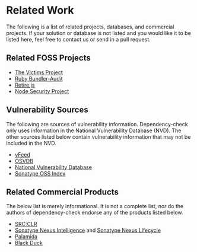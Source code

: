 Related Work
========================
The following is a list of related projects, databases, and commercial projects. If your solution
or database is not listed and you would like it to be listed here, feel free to contact us or send in
a pull request.

Related FOSS Projects
------------------------
* [The Victims Project](https://github.com/victims)
* [Ruby Bundler-Audit](https://github.com/rubysec/bundler-audit)
* [Retire.js](http://bekk.github.io/retire.js/)
* [Node Security Project](https://nodesecurity.io/)

Vulnerability Sources
------------------------
The following are sources of vulnerability information. Dependency-check only uses information in the National Vulnerability
Database (NVD). The other sources listed below contain vulnerability information that may not be included in the NVD.

* [vFeed](http://www.toolswatch.org/vfeed)
* [OSVDB](http://osvdb.org/)
* [National Vulnerability Database](https://nvd.nist.gov/)
* [Sonatype OSS Index](https://ossindex.sonatype.org/)

Related Commercial Products
------------------------
The below list is merely informational. It is not a complete list, nor do the authors of dependency-check endorse any
of the products listed below.

* [SRC:CLR](https://srcclr.com/)
* [Sonatype Nexus Intelligence](https://www.sonatype.com/nexus-intelligence) and [Sonatype Nexus Lifecycle](https://www.sonatype.com/nexus-lifecycle)
* [Palamida](http://www.palamida.com/products/enterpriseedition.html)
* [Black Duck](https://www.blackducksoftware.com/products/black-duck-suite/code-center)
